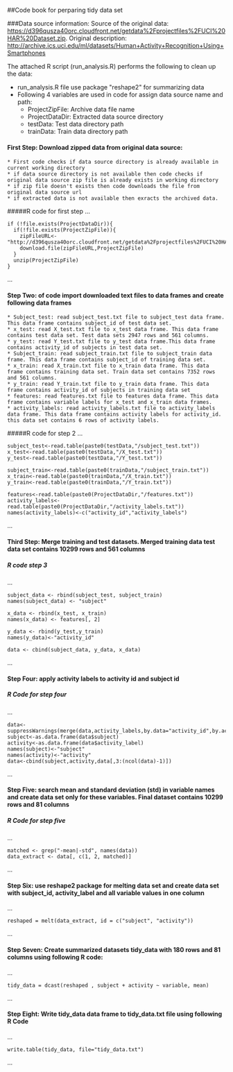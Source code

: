 ##Code book for perparing tidy data set

###Data source information:
Source of the original data: https://d396qusza40orc.cloudfront.net/getdata%2Fprojectfiles%2FUCI%20HAR%20Dataset.zip. 
Original description: http://archive.ics.uci.edu/ml/datasets/Human+Activity+Recognition+Using+Smartphones


The attached R script (run_analysis.R) performs the following to clean up the data:

* run_analysis.R file use package "reshape2" for summarizing data
* Following 4 variables are used in code for assign data source name and path:
	* ProjectZipFile: Archive data file name
	* ProjectDataDir: Extracted data source directory
	* testData: Test data directory path
	* trainData: Train data directory path
	
#### First Step: Download zipped data from original data source:
	* First code checks if data source directory is already available in current working directory
	* if data source directory is not available then code checks if original data source zip file is already exists in working directory
	* if zip file doesn't exists then code downloads the file from original data source url
	* if extracted data is not available then exracts the archived data.

#####R code for first step
...

	if (!file.exists(ProjectDataDir)){
	  if(!file.exists(ProjectZipFile)){
		zipFileURL<-"http://d396qusza40orc.cloudfront.net/getdata%2Fprojectfiles%2FUCI%20HAR%20Dataset.zip"
		download.file(zipFileURL,ProjectZipFile)
	  }
	  unzip(ProjectZipFile)
	}
	
...
	
#### Step Two: of code import downloaded text files to data frames and create following data frames
	* Subject_test: read subject_test.txt file to subject_test data frame. This data frame contains subject_id of test data set.
	* x_test: read X_test.txt file to x_test data frame. This data frame contains test data set. Test data sets 2947 rows and 561 columns.
	* y_test: read Y_test.txt file to y_test data frame.This data frame contains activity_id of subjects in test data set.
	* Subject_train: read subject_train.txt file to subject_train data frame. This data frame contains subject_id of training data set.
	* x_train: read X_train.txt file to x_train data frame. This data frame contains training data set. Train data set contains 7352 rows and 561 columns.
	* y_train: read Y_train.txt file to y_train data frame. This data frame contains activity_id of subjects in training data set
	* features: read features.txt file to features data frame. This data frame contains variable labels for x_test and x_train data frames.
	* activity_labels: read activity_labels.txt file to activity_labels data frame. This data frame contains activity labels for activity_id. this data set contains 6 rows of activity labels.

#####R code for step 2
... 

	subject_test<-read.table(paste0(testData,"/subject_test.txt"))
	x_test<-read.table(paste0(testData,"/X_test.txt"))
	y_test<-read.table(paste0(testData,"/Y_test.txt"))

	subject_train<-read.table(paste0(trainData,"/subject_train.txt"))
	x_train<-read.table(paste0(trainData,"/X_train.txt"))
	y_train<-read.table(paste0(trainData,"/Y_train.txt"))

	features<-read.table(paste0(ProjectDataDir,"/features.txt"))
	activity_labels<-read.table(paste0(ProjectDataDir,"/activity_labels.txt"))
	names(activity_labels)<-c("activity_id","activity_labels")

...

#### Third Step: Merge training and test datasets. Merged training data test data set contains 10299 rows and 561 columns

##### R code step 3
...

	subject_data <- rbind(subject_test, subject_train)
	names(subject_data) <- "subject"

	x_data <- rbind(x_test, x_train)
	names(x_data) <- features[, 2]

	y_data <- rbind(y_test,y_train)
	names(y_data)<-"activity_id"

	data <- cbind(subject_data, y_data, x_data)

...

#### Step Four: apply activity labels to activity id and subject id

##### R Code for step four
...

	data<-suppressWarnings(merge(data,activity_labels,by.data="activity_id",by.activity_labels="activity_id"))
	subject<-as.data.frame(data$subject)
	activity<-as.data.frame(data$activity_label)
	names(subject)<-"subject"
	names(activity)<-"activity"
	data<-cbind(subject,activity,data[,3:(ncol(data)-1)])
	
... 
 
#### Step Five: search mean and standard deviation (std) in variable names and create data set only for these variables. Final dataset contains 10299 rows and 81 columns

##### R Code for step five
...

	matched <- grep("-mean|-std", names(data))
	data_extract <- data[, c(1, 2, matched)]
	
...
 
#### Step Six: use reshape2 package for melting data set and create data set with subject_id, activity_label and all variable values in one column
...

	reshaped = melt(data_extract, id = c("subject", "activity"))
	
...

#### Step Seven: Create summarized datasets tidy_data with 180 rows and 81 columns using following R code:
...

	tidy_data = dcast(reshaped , subject + activity ~ variable, mean)
	
...

#### Step Eight: Write tidy_data data frame to tidy_data.txt file using following R Code
...

	write.table(tidy_data, file="tidy_data.txt")
	
...

